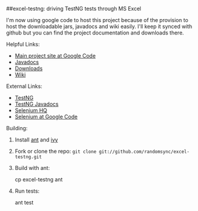 
##excel-testng: driving TestNG tests through MS Excel

I'm now using google code to host this project because of the provision to host the downloadable jars, javadocs and wiki easily. I'll keep it synced with github but you can find the project documentation and downloads there.

Helpful Links:

* [Main project site at Google Code](http://code.google.com/p/excel-testng/)
* [Javadocs](http://wiki.excel-testng.googlecode.com/git/javadoc/index.html)
* [Downloads](http://code.google.com/p/excel-testng/downloads/list)
* [Wiki](http://code.google.com/p/excel-testng/w/list)

External Links:

* [TestNG](http://testng.org)
* [TestNG Javadocs](http://testng.org/javadocs/index.html)
* [Selenium HQ](http://seleniumhq.org)
* [Selenium at Google Code](http://code.google.com/p/selenium/)

Building:

1. Install [ant](http://ant.apache.org/manual/install.html) and [ivy](http://ant.apache.org/ivy/history/latest-milestone/install.html)

2. Fork or clone the repo: ```git clone git://github.com/randomsync/excel-testng.git```

3. Build with ant:

    cp excel-testng
    ant

4. Run tests:

    ant test



